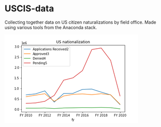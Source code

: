 # USCIS-data

Collecting together data on US citizen naturalizations by field office. Made using various tools from the Anaconda stack.

![alt text](https://github.com/dovinmu/USCIS-data/blob/master/plots/all_US.png "US Naturalization")
